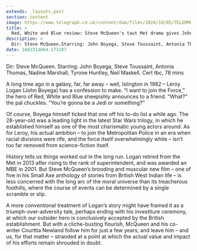 ```yaml
--- 
extends: _layouts.post 
section: content 
image: https://www.telegraph.co.uk/content/dam/films/2020/10/05/TELEMMGLPICT000237700472_trans_NvBQzQNjv4BqgsaO8O78rhmZrDxTlQBjdO0Jyi0jPPD6Zx1hiwTPhlc.jpeg?impolicy=logo-overlay 
title: > 
  Red, White and Blue review: Steve McQueen's taut Met drama gives John Boyega his meatiest role yet 
description: > 
  Dir: Steve McQueen.Starring: John Boyega, Steve Toussaint, Antonia Thomas, Nadine Marshall, Tyrone Huntley, Neil Maskell.Cert tbc, 78 minsA long time ago in a galaxy, far, far away – well, Islington in 1982 – Leroy Logan (John Boyega) has a confession to make.“I want to join the Force,” the hero of Red, White and Blue sheepishly announces to a friend.“You’re gonna be a Jedi or something?”Of course, Boyega himself ticked that one off his to-do list a while ago. 
date: 1602314064.173207 
--- 
```

Dir: Steve McQueen. Starring: John Boyega, Steve Toussaint, Antonia Thomas, Nadine Marshall, Tyrone Huntley, Neil Maskell. Cert tbc, 78 mins

A long time ago in a galaxy, far, far away – well, Islington in 1982 – Leroy Logan (John Boyega) has a confession to make. “I want to join the Force,” the hero of Red, White and Blue sheepishly announces to a friend. “What?” the pal chuckles. “You’re gonna be a Jedi or something?”

Of course, Boyega himself ticked that one off his to-do list a while ago. The 28-year-old was a leading light in the latest Star Wars trilogy, in which he established himself as one of the most charismatic young actors around. As for Leroy, his actual ambition – to join the Metropolitan Police in an era when racial divisions were rife, and the force itself overwhelmingly white – isn’t too far removed from science-fiction itself.

History tells us things worked out in the long run. Logan retired from the Met in 2013 after rising to the rank of superintendent, and was awarded an MBE in 2001. But Steve McQueen’s brooding and muscular new film – one of five in his Small Axe anthology of stories from British West Indian life – is less concerned with the long arc of the moral universe than its treacherous foothills, where the course of events can be determined by a single scramble or slip.

A more conventional treatment of Logan’s story might have framed it as a triumph-over-adversity tale, perhaps ending with his investiture ceremony, at which our outsider hero is conclusively accepted by the British establishment. But with a cliche-busting flourish, McQueen and his co-writer Courttia Newland follow him for just a few years, and leave him – and us, for that matter – stranded at a point at which the actual value and impact of his efforts remain shrouded in doubt.
